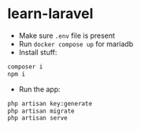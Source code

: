 # learn-laravel
- Make sure `.env` file is present
- Run `docker compose up` for mariadb
- Install stuff:
```bash
composer i
npm i
```
- Run the app:
```bash
php artisan key:generate
php artisan migrate
php artisan serve
```
